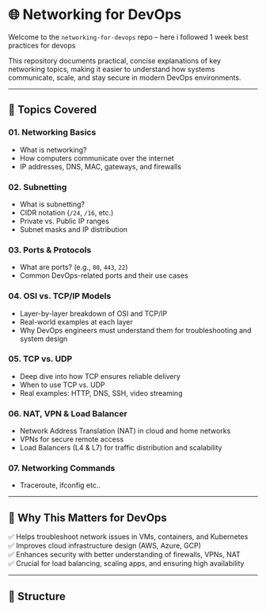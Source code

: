
# 🌐 Networking for DevOps

Welcome to the `networking-for-devops` repo – here i followed  1 week best practices for devops

This repository documents practical, concise explanations of key networking topics, making it easier to understand how systems communicate, scale, and stay secure in modern DevOps environments.

---

## 📘 Topics Covered

### 01. Networking Basics
- What is networking?
- How computers communicate over the internet
- IP addresses, DNS, MAC, gateways, and firewalls

### 02. Subnetting
- What is subnetting?
- CIDR notation (`/24`, `/16`, etc.)
- Private vs. Public IP ranges
- Subnet masks and IP distribution

### 03. Ports & Protocols
- What are ports? (e.g., `80`, `443`, `22`)
- Common DevOps-related ports and their use cases

### 04. OSI vs. TCP/IP Models
- Layer-by-layer breakdown of OSI and TCP/IP
- Real-world examples at each layer
- Why DevOps engineers must understand them for troubleshooting and system design

### 05. TCP vs. UDP
- Deep dive into how TCP ensures reliable delivery
- When to use TCP vs. UDP
- Real examples: HTTP, DNS, SSH, video streaming

### 06. NAT, VPN & Load Balancer
- Network Address Translation (NAT) in cloud and home networks
- VPNs for secure remote access
- Load Balancers (L4 & L7) for traffic distribution and scalability


### 07. Networking Commands
- Traceroute, ifconfig etc..
---

## 🚀 Why This Matters for DevOps

✅ Helps troubleshoot network issues in VMs, containers, and Kubernetes  
✅ Improves cloud infrastructure design (AWS, Azure, GCP)  
✅ Enhances security with better understanding of firewalls, VPNs, NAT  
✅ Crucial for load balancing, scaling apps, and ensuring high availability  

---

## 📂 Structure

